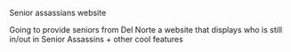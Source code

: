 Senior assassians website

Going to provide seniors from Del Norte a website that displays who is still in/out in Senior Assassins + other cool features
